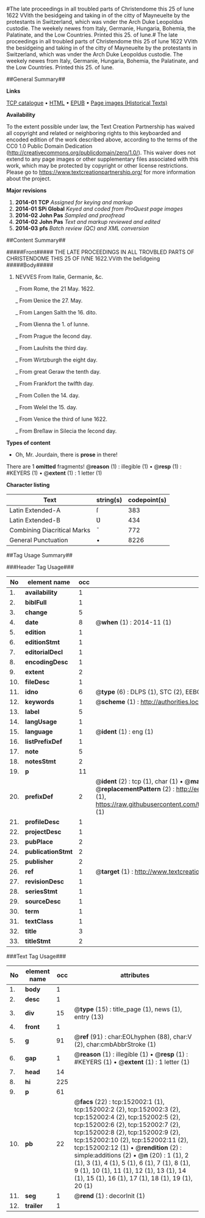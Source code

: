 #The late proceedings in all troubled parts of Christendome this 25 of Iune 1622 VVith the besidgeing and taking in of the citty of Mayneuelte by the protestants in Switzerland, which was vnder the Arch Duke Leopoldus custodie. The weekely newes from Italy, Germanie, Hungaria, Bohemia, the Palatinate, and the Low Countries. Printed this 25. of Iune.#
The late proceedings in all troubled parts of Christendome this 25 of Iune 1622 VVith the besidgeing and taking in of the citty of Mayneuelte by the protestants in Switzerland, which was vnder the Arch Duke Leopoldus custodie. The weekely newes from Italy, Germanie, Hungaria, Bohemia, the Palatinate, and the Low Countries. Printed this 25. of Iune.

##General Summary##

**Links**

[TCP catalogue](http://www.ota.ox.ac.uk/tcp/)  • 
[HTML](http://tei.it.ox.ac.uk/tcp/Texts-HTML/free/A72/A72938.html)  • 
[EPUB](http://tei.it.ox.ac.uk/tcp/Texts-EPUB/free/A72/A72938.epub) • 
[Page images (Historical Texts)](https://historicaltexts.jisc.ac.uk/eebo-99898828e)

**Availability**

To the extent possible under law, the Text Creation Partnership has waived all copyright and related or neighboring rights to this keyboarded and encoded edition of the work described above, according to the terms of the CC0 1.0 Public Domain Dedication (http://creativecommons.org/publicdomain/zero/1.0/). This waiver does not extend to any page images or other supplementary files associated with this work, which may be protected by copyright or other license restrictions. Please go to https://www.textcreationpartnership.org/ for more information about the project.

**Major revisions**

1. __2014-01__ __TCP__ *Assigned for keying and markup*
1. __2014-01__ __SPi Global__ *Keyed and coded from ProQuest page images*
1. __2014-02__ __John Pas__ *Sampled and proofread*
1. __2014-02__ __John Pas__ *Text and markup reviewed and edited*
1. __2014-03__ __pfs__ *Batch review (QC) and XML conversion*

##Content Summary##

#####Front#####
THE LATE PROCEEDINGS IN ALL TROVBLED PARTS OF CHRISTENDOME THIS 25 OF IVNE 1622.VVith the beſidgeing
#####Body#####

1. NEVVES From Italie, Germanie, &c.

    _ From Rome, the 21 May. 1622.

    _ From Ʋenice the 27. May.

    _ From Langen Salth the 16. dito.

    _ From Ʋienna the 1. of Iunne.

    _ From Prague the ſecond day.

    _ From Lauſnits the third day.

    _ From Wirtzburgh the eight day.

    _ From great Geraw the tenth day.

    _ From Frankfort the twlfth day.

    _ From Collen the 14. day.

    _ From Weſel the 15. day.

    _ From Venice the third of Iune 1622.

    _ From Breſlaw in Silecia the ſecond day.

**Types of content**

  * Oh, Mr. Jourdain, there is **prose** in there!

There are 1 **omitted** fragments! 
 @__reason__ (1) : illegible (1)  •  @__resp__ (1) : #KEYERS (1)  •  @__extent__ (1) : 1 letter (1)

**Character listing**


|Text|string(s)|codepoint(s)|
|---|---|---|
|Latin Extended-A|ſ|383|
|Latin Extended-B|Ʋ|434|
|Combining             Diacritical Marks|̄|772|
|General Punctuation|•|8226|

##Tag Usage Summary##

###Header Tag Usage###

|No|element name|occ|attributes|
|---|---|---|---|
|1.|__availability__|1||
|2.|__biblFull__|1||
|3.|__change__|5||
|4.|__date__|8| @__when__ (1) : 2014-11 (1)|
|5.|__edition__|1||
|6.|__editionStmt__|1||
|7.|__editorialDecl__|1||
|8.|__encodingDesc__|1||
|9.|__extent__|2||
|10.|__fileDesc__|1||
|11.|__idno__|6| @__type__ (6) : DLPS (1), STC (2), EEBO-CITATION (1), PROQUEST (1), VID (1)|
|12.|__keywords__|1| @__scheme__ (1) : http://authorities.loc.gov/ (1)|
|13.|__label__|5||
|14.|__langUsage__|1||
|15.|__language__|1| @__ident__ (1) : eng (1)|
|16.|__listPrefixDef__|1||
|17.|__note__|5||
|18.|__notesStmt__|2||
|19.|__p__|11||
|20.|__prefixDef__|2| @__ident__ (2) : tcp (1), char (1)  •  @__matchPattern__ (2) : ([0-9\-]+):([0-9IVX]+) (1), (.+) (1)  •  @__replacementPattern__ (2) : http://eebo.chadwyck.com/downloadtiff?vid=$1&page=$2 (1), https://raw.githubusercontent.com/textcreationpartnership/Texts/master/tcpchars.xml#$1 (1)|
|21.|__profileDesc__|1||
|22.|__projectDesc__|1||
|23.|__pubPlace__|2||
|24.|__publicationStmt__|2||
|25.|__publisher__|2||
|26.|__ref__|1| @__target__ (1) : http://www.textcreationpartnership.org/docs/. (1)|
|27.|__revisionDesc__|1||
|28.|__seriesStmt__|1||
|29.|__sourceDesc__|1||
|30.|__term__|1||
|31.|__textClass__|1||
|32.|__title__|3||
|33.|__titleStmt__|2||


###Text Tag Usage###

|No|element name|occ|attributes|
|---|---|---|---|
|1.|__body__|1||
|2.|__desc__|1||
|3.|__div__|15| @__type__ (15) : title_page (1), news (1), entry (13)|
|4.|__front__|1||
|5.|__g__|91| @__ref__ (91) : char:EOLhyphen (88), char:V (2), char:cmbAbbrStroke (1)|
|6.|__gap__|1| @__reason__ (1) : illegible (1)  •  @__resp__ (1) : #KEYERS (1)  •  @__extent__ (1) : 1 letter (1)|
|7.|__head__|14||
|8.|__hi__|225||
|9.|__p__|61||
|10.|__pb__|22| @__facs__ (22) : tcp:152002:1 (1), tcp:152002:2 (2), tcp:152002:3 (2), tcp:152002:4 (2), tcp:152002:5 (2), tcp:152002:6 (2), tcp:152002:7 (2), tcp:152002:8 (2), tcp:152002:9 (2), tcp:152002:10 (2), tcp:152002:11 (2), tcp:152002:12 (1)  •  @__rendition__ (2) : simple:additions (2)  •  @__n__ (20) : 1 (1), 2 (1), 3 (1), 4 (1), 5 (1), 6 (1), 7 (1), 8 (1), 9 (1), 10 (1), 11 (1), 12 (1), 13 (1), 14 (1), 15 (1), 16 (1), 17 (1), 18 (1), 19 (1), 20 (1)|
|11.|__seg__|1| @__rend__ (1) : decorInit (1)|
|12.|__trailer__|1||
